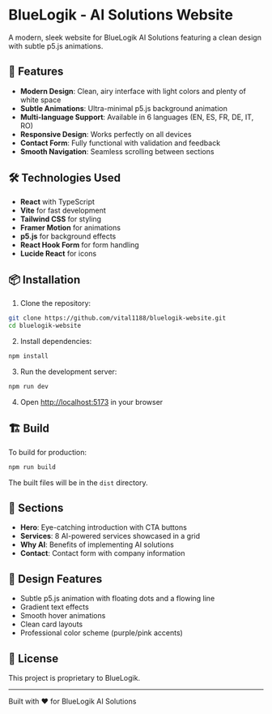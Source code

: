 # BlueLogik - AI Solutions Website

A modern, sleek website for BlueLogik AI Solutions featuring a clean design with subtle p5.js animations.

## 🚀 Features

- **Modern Design**: Clean, airy interface with light colors and plenty of white space
- **Subtle Animations**: Ultra-minimal p5.js background animation
- **Multi-language Support**: Available in 6 languages (EN, ES, FR, DE, IT, RO)
- **Responsive Design**: Works perfectly on all devices
- **Contact Form**: Fully functional with validation and feedback
- **Smooth Navigation**: Seamless scrolling between sections

## 🛠️ Technologies Used

- **React** with TypeScript
- **Vite** for fast development
- **Tailwind CSS** for styling
- **Framer Motion** for animations
- **p5.js** for background effects
- **React Hook Form** for form handling
- **Lucide React** for icons

## 📦 Installation

1. Clone the repository:
```bash
git clone https://github.com/vital1188/bluelogik-website.git
cd bluelogik-website
```

2. Install dependencies:
```bash
npm install
```

3. Run the development server:
```bash
npm run dev
```

4. Open [http://localhost:5173](http://localhost:5173) in your browser

## 🏗️ Build

To build for production:
```bash
npm run build
```

The built files will be in the `dist` directory.

## 📱 Sections

- **Hero**: Eye-catching introduction with CTA buttons
- **Services**: 8 AI-powered services showcased in a grid
- **Why AI**: Benefits of implementing AI solutions
- **Contact**: Contact form with company information

## 🎨 Design Features

- Subtle p5.js animation with floating dots and a flowing line
- Gradient text effects
- Smooth hover animations
- Clean card layouts
- Professional color scheme (purple/pink accents)

## 📄 License

This project is proprietary to BlueLogik.

---

Built with ❤️ for BlueLogik AI Solutions

